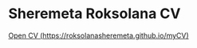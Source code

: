 # Sheremeta Roksolana CV
[Open CV (https://roksolanasheremeta.github.io/myCV)](https://roksolanasheremeta.github.io/myCV)
